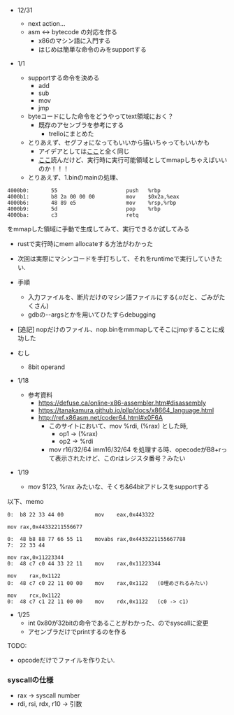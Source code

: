 * 12/31
  * next action...
  * asm <-> bytecode の対応を作る
    * x86のマシン語に入門する
    * はじめは簡単な命令のみをsupportする

* 1/1
  * supportする命令を決める
    * add
    * sub
    * mov
    * jmp
  * byteコードにした命令をどうやってtext領域におく？
    * 既存のアセンブラを参考にする
      * trelloにまとめた
  * とりあえず、セグフォになってもいいから描いちゃってもいいかも
    * アイデアとしては[ここ](https://stackoverflow.com/questions/27627234/how-does-jit-compilation-actually-execute-the-machine-code-at-runtime)と全く同じ
    * [ここ](https://stackoverflow.com/questions/43255053/how-could-i-generate-and-execute-machine-code-at-runtime)読んだけど、実行時に実行可能領域としてmmapしちゃえばいいのか！！！
  * とりあえず、1.binのmainの処理、
```
4000b0:       55                      push   %rbp
4000b1:       b8 2a 00 00 00          mov    $0x2a,%eax
4000b6:       48 89 e5                mov    %rsp,%rbp
4000b9:       5d                      pop    %rbp
4000ba:       c3                      retq   
```
  をmmapした領域に手動で生成してみて、実行できるか試してみる

  * rustで実行時にmem allocateする方法がわかった
  * 次回は実際にマシンコードを手打ちして、それをruntimeで実行していきたい.
  * 手順
    * 入力ファイルを、断片だけのマシン語ファイルにする(.oだと、ごみがたくさん)
    * gdbの--argsとかを用いてひたすらdebugging
  * [追記] nopだけのファイル、nop.binをmmmapしてそこにjmpすることに成功した

* むし
  * 8bit operand

* 1/18
  * 参考資料
    * https://defuse.ca/online-x86-assembler.htm#disassembly
    * https://tanakamura.github.io/pllp/docs/x8664_language.html
    * http://ref.x86asm.net/coder64.html#x0F6A
      * このサイトにおいて、mov %rdi, (%rax) とした時,
        * op1 -> (%rax)
        * op2 -> %rdi
      * mov r16/32/64	imm16/32/64 を処理する時、opecodeがB8+rって表示されたけど、このrはレジスタ番号？みたい
* 1/19
  * mov  $123,          %rax みたいな、そくち&64bitアドレスをsupportする

以下、memo
```
0:  b8 22 33 44 00          mov    eax,0x443322

mov rax,0x44332211556677

0:  48 b8 88 77 66 55 11    movabs rax,0x4433221155667788
7:  22 33 44

mov rax,0x11223344
0:  48 c7 c0 44 33 22 11    mov    rax,0x11223344

mov    rax,0x1122
0:  48 c7 c0 22 11 00 00    mov    rax,0x1122   (0埋めされるみたい)

mov    rcx,0x1122
0:  48 c7 c1 22 11 00 00    mov    rdx,0x1122   (c0 -> c1)
```

* 1/25
  * int 0x80が32bitの命令であることがわかった、のでsyscallに変更
  * アセンブラだけでprintするのを作る

TODO:
* opcodeだけでファイルを作りたい.

### syscallの仕様
* rax -> syscall number
* rdi, rsi, rdx, r10 -> 引数
